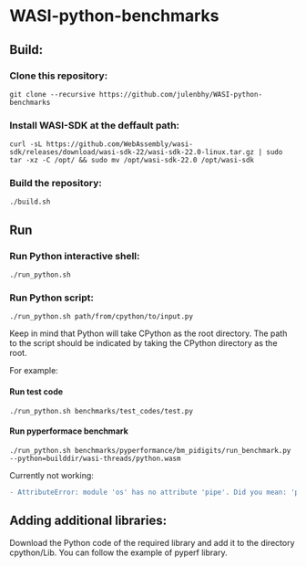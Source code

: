 # WASI-python-benchmarks

## Build:

### Clone this repository:

    git clone --recursive https://github.com/julenbhy/WASI-python-benchmarks

### Install WASI-SDK at the deffault path:
    curl -sL https://github.com/WebAssembly/wasi-sdk/releases/download/wasi-sdk-22/wasi-sdk-22.0-linux.tar.gz | sudo tar -xz -C /opt/ && sudo mv /opt/wasi-sdk-22.0 /opt/wasi-sdk

### Build the repository:
    ./build.sh


## Run

### Run Python interactive shell:

    ./run_python.sh 

### Run Python script:

    ./run_python.sh path/from/cpython/to/input.py

Keep in mind that Python will take CPython as the root directory. The path to the script should be indicated by taking the CPython directory as the root.

For example:

#### Run test code

    ./run_python.sh benchmarks/test_codes/test.py

#### Run pyperformace benchmark

    ./run_python.sh benchmarks/pyperformance/bm_pidigits/run_benchmark.py --python=builddir/wasi-threads/python.wasm

Currently not working:

```diff
- AttributeError: module 'os' has no attribute 'pipe'. Did you mean: 'popen'? 
```

## Adding additional libraries:
Download the Python code of the required library and add it to the directory cpython/Lib. You can follow the example of pyperf library.



    